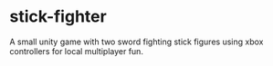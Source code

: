 # stick-fighter
A small unity game with two sword fighting stick figures using xbox controllers for local multiplayer fun.
